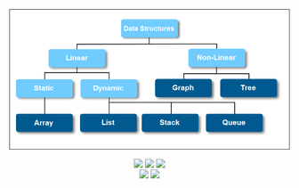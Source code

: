 <div align="center">
    <img src="/Resources/Data_Structure_Image.png"/>
</div>

<p align="center">
    <img src="https://img.shields.io/badge/Vim-019733.svg?&style=for-the-badge&logo=Vim&logoColor=white"/>
    <img src="https://img.shields.io/badge/Clion-000000.svg?&style=for-the-badge&logo=CLion&logoColor=white"/>
    <img src="https://img.shields.io/badge/Git-F05032.svg?&style=for-the-badge&logo=Git&logoColor=white"/><br>
    <img src="https://img.shields.io/badge/PowerShell-5391FE.svg?&style=for-the-badge&logo=PowerShell&logoColor=white"/>
    <img src="https://img.shields.io/badge/C++-3178C6.svg?&style=for-the-badge&logo=Cplusplus&logoColor=white"/>
</p>